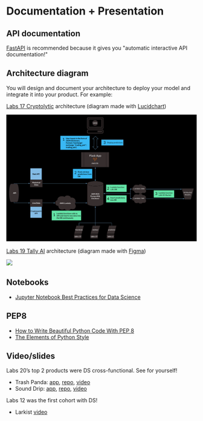 # Documentation + Presentation

## API documentation

[FastAPI](https://github.com/tiangolo/fastapi) is recommended because it gives you "automatic interactive API documentation!"

## Architecture diagram

You will design and document your architecture to deploy your model and integrate it into your product. For example:

[Labs 17 Cryptolytic](https://github.com/Lambda-School-Labs/cryptolytic-ds) architecture (diagram made with [Lucidchart](https://www.lucidchart.com/))

![](https://github.com/Cryptolytic-app/cryptolyticapp/blob/master/assets/cryptolytic-architecture.png?raw=true)

[Labs 19 Tally AI](https://github.com/Lambda-School-Labs/tally-ai-ds) architecture (diagram made with [Figma](https://www.figma.com/))

![](https://i.ibb.co/RYvKF1C/Tally-Schema-5.png)

## Notebooks

- [Jupyter Notebook Best Practices for Data Science](https://www.svds.com/jupyter-notebook-best-practices-for-data-science/)

## PEP8

- [How to Write Beautiful Python Code With PEP 8](https://realpython.com/python-pep8/)
- [The Elements of Python Style](https://github.com/amontalenti/elements-of-python-style)

## Video/slides

Labs 20’s top 2 products were DS cross-functional. See for yourself!

- Trash Panda: [app](https://thetrashpanda.com/), [repo](https://github.com/Lambda-School-Labs/trashpanda-ds), [video](https://drive.google.com/file/d/1M2tlcKxAF47ifYBPFI7pk3dxNJNN2bDe/view?usp=sharing) 
- Sound Drip: [app](https://www.sound-drip.com/), [repo](https://github.com/Lambda-School-Labs/Music-Meteorologist-ds), [video](https://drive.google.com/file/d/1JSvxRMSfZ0Dzini22cDH6g5xTOTquj8v/view?usp=sharing)


Labs 12 was the first cohort with DS!

- Larkist [video](https://youtu.be/zM1H_mGNPnU)